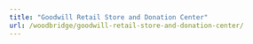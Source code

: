 ```yaml
---
title: "Goodwill Retail Store and Donation Center"
url: /woodbridge/goodwill-retail-store-and-donation-center/
---
```

